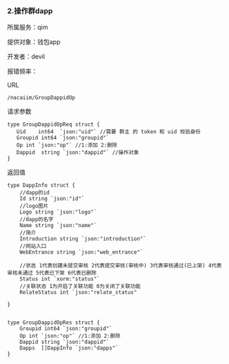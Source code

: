 ### **2.操作群dapp**

所属服务：qim

提供对象：钱包app

开发者：devil

报错频率：

URL

```
/nacaiim/GroupDappidOp
```

请求参数

    type GroupDappidOpReq struct {
       Uid    int64  `json:"uid"` //需要 群主 的 token 和 uid 校验身份
       Groupid int64 `json:"groupid"`
       Op int `json:"op"` //1:添加 2:删除
       Dappid  string `json:"dappid"` //操作对象
    }

返回值

    type DappInfo struct {
        //dapp的id
        Id string `json:"id"`
        //logo图片
        Logo string `json:"logo"`
        //dapp的名字
        Name string `json:"name"`
        //简介
        Introduction string `json:"introduction"`
        //网站入口
        WebEntrance string `json:"web_entrance"`

        //状态 1代表创建未提交审核 2代表提交审核(审核中) 3代表审核通过(已上架) 4代表审核未通过 5代表已下架 6代表已删除
        Status int `xorm:"status"`
        //关联状态 1为开启了关联功能 0为关闭了关联功能
        RelateStatus int `json:"relate_status"

    }


    type GroupDappidOpRes struct {
        Groupid int64 `json:"groupid"`
        Op int `json:"op"` //1:添加 2:删除
        Dappid string `json:"dappid"`
        Dapps  []DappInfo `json:"dapps"`
    }



